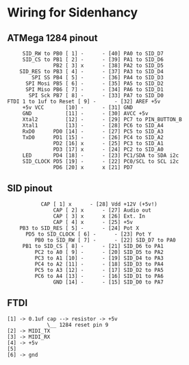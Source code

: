 # Wiring for Sidenhancy

## ATMega 1284 pinout

	 	 SID_RW to PB0 [ 1] -      - [40] PA0 to SID_D7
		 SID_CS to PB1 [ 2] -      - [39] PA1 to SID_D6
		           PB2 [ 3] x      - [38] PA2 to SID_D5
		SID_RES to PB3 [ 4] -      - [37] PA3 to SID_D4
		    SPI SS PB4 [ 5] -      - [36] PA4 to SID_D3
		  SPI Mosi PB5 [ 6] -      - [35] PA5 to SID_D2
		  SPI Miso PB6 [ 7] -      - [34] PA6 to SID_D1
		   SPI Sck PB7 [ 8] -      - [33] PA7 to SID_D0
	FTDI 1 to 1uf to Reset [ 9] -      - [32] AREF +5v
		 +5v VCC       [10] -      - [31] GND
		 GND           [11] -      - [30] AVCC +5v
		 Xtal2         [12] -      - [29] PC7 to PIN_BUTTON_B
		 Xtal1         [13] -      - [28] PC6 to SID_A4
		 RxD0      PD0 [14] -      - [27] PC5 to SID_A3
		 TxD0      PD1 [15] -      - [26] PC4 to SID_A2
		           PD2 [16] x      - [25] PC3 to SID_A1
		           PD3 [17] x      - [24] PC2 to SID_A0
		 LED       PD4 [18] -      - [23] PC1/SDA to SDA i2c
		 SID_CLOCK PD5 [19] -      - [22] PC0/SCL to SCL i2c
		           PD6 [20] x      x [21] PD7


## SID pinout

			   CAP [ 1] x      - [28] Vdd +12V (+5v!)
		           CAP [ 2] x      - [27] Audio out
		           CAP [ 3] x      x [26] Ext. In
		           CAP [ 4] x      - [25] +5v
		PB3 to SID_RES [ 5] -      - [24] Pot X
	      PD5 to SID_CLOCK [ 6] -      - [23] Pot Y
	         PB0 to SID_RW [ 7] -      - [22] SID_D7 to PA0
		 PB1 to SID_CS [ 8] -      - [21] SID_D6 to PA1
		     PC2 to A0 [ 9] -      - [20] SID_D5 to PA2
		     PC3 to A1 [10] -      - [19] SID_D4 to PA3
		     PC4 to A2 [11] -      - [18] SID_D3 to PA4
		     PC5 to A3 [12] -      - [17] SID_D2 to PA5
		     PC6 to A4 [13] -      - [16] SID_D1 to PA6
		           GND [14] -      - [15] SID_D0 to PA7

## FTDI

	[1] -> 0.1uf cap --> resistor -> +5v
		         \__ 1284 reset pin 9
	[2] -> MIDI_TX
	[3] -> MIDI_RX
	[4] -> +5v
	[5]
	[6] -> gnd
